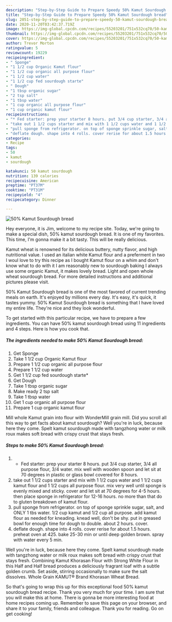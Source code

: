 ```yaml
---
description: "Step-by-Step Guide to Prepare Speedy 50% Kamut Sourdough bread"
title: "Step-by-Step Guide to Prepare Speedy 50% Kamut Sourdough bread"
slug: 2051-step-by-step-guide-to-prepare-speedy-50-kamut-sourdough-bread
date: 2020-11-20T03:42:37.719Z
image: https://img-global.cpcdn.com/recipes/55203201/751x532cq70/50-kamut-sourdough-bread-recipe-main-photo.jpg
thumbnail: https://img-global.cpcdn.com/recipes/55203201/751x532cq70/50-kamut-sourdough-bread-recipe-main-photo.jpg
cover: https://img-global.cpcdn.com/recipes/55203201/751x532cq70/50-kamut-sourdough-bread-recipe-main-photo.jpg
author: Trevor Morton
ratingvalue: 5
reviewcount: 19229
recipeingredient:
- " Sponge"
- "1 1/2 cup Organic Kamut flour"
- "1 1/2 cup organic all purpose flour"
- "1 1/2 cup water"
- "1 1/2 cup fed sourdough starte"
- " Dough"
- "1 tbsp organic sugar"
- "2 tsp salt"
- "1 tbsp water"
- "1 cup organic all purpose flour"
- "1 cup organic kamut flour"
recipeinstructions:
- "* Fed starter: prep your starter 8 hours. put 3/4 cup starter, 3/4 all purpose flour, 3/4 water. mix well with wooden spoon and let sit at 70 degrees in plastic or glass bowl covered for 8 hours."
- "take out 1 1/2 cups starter and mix with 1 1/2 cups water and 1 1/2 cups kamut flour and 1 1/2 cups all purpose flour. mix very well until sponge is evenly mixed and sticky. cover and let sit at 70 degrees for 4-5 hours. then place sponge in refrigerator for 12-16 hours. no more than that do to gluten breakdown of kamut flour."
- "pull sponge from refrigerator. on top of sponge sprinkle sugar, salt, and ONLY 1 tbs water. 1/2 cup kamut and 1/2 cup all purpose.  add kamut flour as needed for kneading. knead well, don&#39;t be shy. put in greased bowl for enough time for dough to double. about 2 hours. cover."
- "deflate dough. shape into 4 rolls. cover rerise for about 1.5 hours. preheat oven at 425. bake 25-30 min or until deep golden brown. spray with water every 5 min."
categories:
- Recipe
tags:
- 50
- kamut
- sourdough

katakunci: 50 kamut sourdough 
nutrition: 139 calories
recipecuisine: American
preptime: "PT37M"
cooktime: "PT31M"
recipeyield: "4"
recipecategory: Dinner

---
```



![50% Kamut Sourdough bread](https://img-global.cpcdn.com/recipes/55203201/751x532cq70/50-kamut-sourdough-bread-recipe-main-photo.jpg)

Hey everyone, it is Jim, welcome to my recipe site. Today, we're going to make a special dish, 50% kamut sourdough bread. It is one of my favorites. This time, I'm gonna make it a bit tasty. This will be really delicious.

Kamut wheat is renowned for its delicious buttery, nutty flavor, and high nutritional value. I used an italian white Kamut flour and a preferment in two I woul love to try this recipe as I bought Kamut flour on a whim and don&#39;t know what to do with it I am reasonably new to sourdough baking I always use some organic Kamut, it makes lovely bread. Light and open whole wheat sourdough bread. For more detailed instructions and additional pictures please visit.

50% Kamut Sourdough bread is one of the most favored of current trending meals on earth. It's enjoyed by millions every day. It's easy, it's quick, it tastes yummy. 50% Kamut Sourdough bread is something that I have loved my entire life. They're nice and they look wonderful.


To get started with this particular recipe, we have to prepare a few ingredients. You can have 50% kamut sourdough bread using 11 ingredients and 4 steps. Here is how you cook that.

<!--inarticleads1-->

##### The ingredients needed to make 50% Kamut Sourdough bread:

1. Get  Sponge
1. Take 1 1/2 cup Organic Kamut flour
1. Prepare 1 1/2 cup organic all purpose flour
1. Prepare 1 1/2 cup water
1. Get 1 1/2 cup fed sourdough starte*
1. Get  Dough
1. Take 1 tbsp organic sugar
1. Make ready 2 tsp salt
1. Take 1 tbsp water
1. Get 1 cup organic all purpose flour
1. Prepare 1 cup organic kamut flour


Mill whole Kamut grain into flour with WonderMill grain mill. Did you scroll all this way to get facts about kamut sourdough? Well you&#39;re in luck, because here they come. Spelt kamut sourdough made with tangzhong water or milk roux makes soft bread with crispy crust that stays fresh. 

<!--inarticleads2-->

##### Steps to make 50% Kamut Sourdough bread:

1. * Fed starter: prep your starter 8 hours. put 3/4 cup starter, 3/4 all purpose flour, 3/4 water. mix well with wooden spoon and let sit at 70 degrees in plastic or glass bowl covered for 8 hours.
1. take out 1 1/2 cups starter and mix with 1 1/2 cups water and 1 1/2 cups kamut flour and 1 1/2 cups all purpose flour. mix very well until sponge is evenly mixed and sticky. cover and let sit at 70 degrees for 4-5 hours. then place sponge in refrigerator for 12-16 hours. no more than that do to gluten breakdown of kamut flour.
1. pull sponge from refrigerator. on top of sponge sprinkle sugar, salt, and ONLY 1 tbs water. 1/2 cup kamut and 1/2 cup all purpose.  add kamut flour as needed for kneading. knead well, don&#39;t be shy. put in greased bowl for enough time for dough to double. about 2 hours. cover.
1. deflate dough. shape into 4 rolls. cover rerise for about 1.5 hours. preheat oven at 425. bake 25-30 min or until deep golden brown. spray with water every 5 min.


Well you&#39;re in luck, because here they come. Spelt kamut sourdough made with tangzhong water or milk roux makes soft bread with crispy crust that stays fresh. Combining Kamut Khorasan Flour with Strong White Flour in this Half and Half bread produces a deliciously fragrant loaf with a subtle golden crumb. Set aside, stirring occasionally to make sure the salt dissolves. Whole Grain KAMUT® Brand Khorasan Wheat Bread. 

So that's going to wrap this up for this exceptional food 50% kamut sourdough bread recipe. Thank you very much for your time. I am sure that you will make this at home. There is gonna be more interesting food at home recipes coming up. Remember to save this page on your browser, and share it to your family, friends and colleague. Thank you for reading. Go on get cooking!
